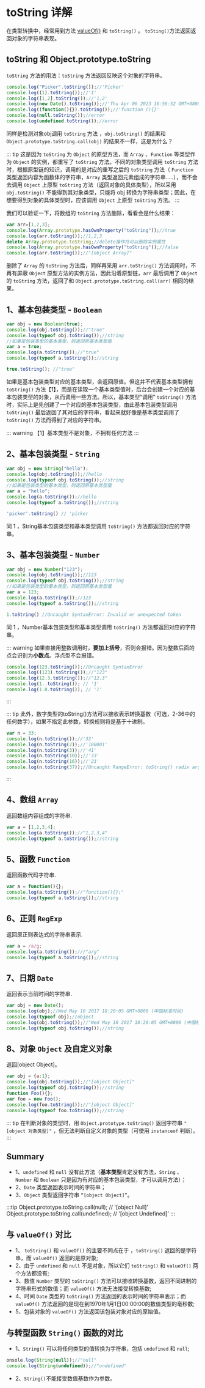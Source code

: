 # toString 详解

在类型转换中，经常用到方法 [valueOf()](/base/valueOf) 和 `toString()` 。 `toSting()`方法返回返回对象的字符串表现。

## toString 和 Object.prototype.toString

`toString` 方法的用法：`toString` 方法返回反映这个对象的字符串。

```js
console.log("Picker".toString());//'Picker'
console.log((1).toString());//'1'
console.log([1,2].toString());//'1,2'
console.log(new Date().toString());//'Thu Apr 06 2023 16:56:52 GMT+0800 (中国标准时间)'
console.log((function(){}).toString());//'function (){}'
console.log(null.toString());//error
console.log(undefined.toString());//error
```

同样是检测对象obj调用 `toString` 方法 ，`obj.toString()` 的结果和 `Object.prototype.toString.call(obj)` 的结果不一样，这是为什么？

::: tip
这是因为 `toString` 为 `Object` 的原型方法，而 `Array` 、`Function` 等类型作为 `Object` 的实例，都重写了 `toString` 方法。不同的对象类型调用 `toString` 方法时，根据原型链的知识，调用的是对应的重写之后的 `toString` 方法（ `Function` 类型返回内容为函数体的字符串，`Array` 类型返回元素组成的字符串.....），而不会去调用 `Object` 上原型 `toString` 方法（返回对象的具体类型），所以采用 `obj.toString()` 不能得到其对象类型，只能将 obj 转换为字符串类型；因此，在想要得到对象的具体类型时，应该调用 `Object` 上原型 `toString` 方法。
:::

我们可以验证一下，将数组的 `toString` 方法删除，看看会是什么结果：

```js
var arr=[1,2,3];
console.log(Array.prototype.hasOwnProperty("toString"));//true
console.log(arr.toString());//1,2,3
delete Array.prototype.toString;//delete操作符可以删除实例属性
console.log(Array.prototype.hasOwnProperty("toString"));//false
console.log(arr.toString());//"[object Array]"
```

删除了 `Array` 的 `toString` 方法后，同样再采用 `arr.toString()` 方法调用时，不再有屏蔽 `Object` 原型方法的实例方法，因此沿着原型链，`arr` 最后调用了 `Object` 的 `toString` 方法，返回了和 `Object.prototype.toString.call(arr)` 相同的结果。

## 1、基本包装类型 - `Boolean`

```js
var obj = new Boolean(true);
console.log(obj.toString());//"true"
console.log(typeof obj.toString());//string
//如果是包装类型的基本类型，则返回原基本类型值
var a = true;
console.log(a.toString());//"true"
console.log(typeof a.toString());//string

true.toString(); //"true"
```

如果是基本包装类型对应的基本类型，会返回原值。但这并不代表基本类型拥有 `toString()` 方法【1】，而是在读取一个基本类型值时，后台会创建一个对应的基本包装类型的对象，从而调用一些方法。所以，基本类型“调用” `toString()` 方法时，实际上是先创建了一个对应的基本包装类型，由此基本包装类型调用 `toString()` 最后返回了其对应的字符串，看起来就好像是基本类型调用了 `toString()` 方法而得到了对应的字符串。

::: warning
【1】基本类型不是对象，不拥有任何方法
:::

## 2、基本包装类型 - `String`

```js
var obj = new String("hello");
console.log(obj.toString());//hello
console.log(typeof obj.toString());//string
//如果是包装类型的基本类型，则返回原基本类型值
var a = "hello";
console.log(a.toString());//hello
console.log(typeof a.toString());//string

'picker'.toString() // 'picker
```

同 1 ，String基本包装类型和基本类型调用 `toString()` 方法都返回对应的字符串。

## 3、基本包装类型 - `Number`

```js
var obj = new Number("123");
console.log(obj.toString());//123
console.log(typeof obj.toString());//string
//如果是包装类型的基本类型，则返回原基本类型值
var a = 123;
console.log(a.toString());//123
console.log(typeof a.toString());//string

1.toString() //Uncaught SyntaxError: Invalid or unexpected token
```

同 1 ，Number基本包装类型和基本类型调用 `toString()` 方法都返回对应的字符串。

::: warning
如果直接用整数调用时，**要加上括号**，否则会报错。因为整数后面的点会识别为**小数点**。浮点型不会报错。

```js
console.log(123.toString());//Uncaught SyntaxError
console.log((123).toString());//"123"
console.log(12.3.toString());//"12.3"
console.log(1..toString()); // '1'
console.log(1.0.toString()); // '1'
```

:::

::: tip
此外，数字类型的toString()方法可以接收表示转换基数（可选，2-36中的任何数字），如果不指定此参数，转换规则将是基于十进制。

```js
var n = 33;
console.log(n.toString());//'33'
console.log(n.toString(2));//'100001'
console.log(n.toString(3));//'41'
console.log(n.toString(10));//'33'
console.log(n.toString(16));//'21'
console.log(n.toString(37));//Uncaught RangeError: toString() radix argument must be between 2 and 36
```

:::

## 4、数组 `Array`

返回数组内容组成的字符串.

```js
var a = [1,2,3,4];
console.log(a.toString());//"1,2,3,4"
console.log(typeof a.toString());//string
```

## 5、函数 `Function`

返回函数代码字符串.

```js
var a = function(){};
console.log(a.toString());//"function(){};"
console.log(typeof a.toString());//string
```

## 6、正则 `RegExp`

返回原正则表达式的字符串表示.

```js
var a = /a/g;
console.log(a.toString());///"a/g"
console.log(typeof a.toString());//string
```

## 7、日期 `Date`

返回表示当前时间的字符串.

```js
var obj = new Date();
console.log(obj);//Wed May 10 2017 18:20:05 GMT+0800 (中国标准时间)
console.log(typeof obj);//object
console.log(obj.toString());//"Wed May 10 2017 18:20:05 GMT+0800 (中国标准时间)"
console.log(typeof obj.toString());//string
```

## 8、对象 `Object` 及自定义对象

返回[object Object]。

```js
var obj = {a:1};
console.log(obj.toString());//"[object Object]"
console.log(typeof obj.toString());//string
function Foo(){};
var foo = new Foo();
console.log(foo.toString());//"[object Object]"
console.log(typeof foo.toString());//string
```

::: tip
在判断对象的类型时，用 `Object.prototype.toString()` 返回字符串 `"[object 对象类型]"` ，但无法判断自定义对象的类型（可使用 `instanceof` 判断）。
:::

## Summary

* 1、`undefined` 和 `null` 没有此方法（**基本类型**肯定没有方法，`String` 、 `Number` 和 `Boolean` 只是因为有对应的基本包装类型，才可以调用方法）；
* 2、`Date` 类型返回表示时间的字符串；
* 3、`Object` 类型返回字符串 `“[object Object]”`。

:::tip
Object.prototype.toString.call(null); // '[object Null]'
Object.prototype.toString.call(undefined); // '[object Undefined]'
:::

## 与 `valueOf()` 对比

* 1、 `toString()`  和 `valueOf()` 的主要不同点在于 ，`toString()` 返回的是字符串，而 `valueOf()` 返回的是原对象;
* 2、由于 `undefined` 和 `null` 不是对象，所以它们 `toString()` 和 `valueOf()` 两个方法都没有;
* 3、数值 `Number` 类型的 `toString()`  方法可以接收转换基数，返回不同进制的字符串形式的数值；而 `valueOf()` 方法无法接受转换基数;
* 4、时间 `Date` 类型的 `toString()` 方法返回的表示时间的字符串表示；而 `valueOf()` 方法返回的是现在到1970年1月1日00:00:00的数值类型的毫秒数;
* 5、包装对象的 `valueOf()` 方法返回该包装对象对应的原始值。

## 与转型函数 `String()` 函数的对比

* 1、`String()` 可以将任何类型的值转换为字符串，包括 `undefined` 和 `null`;

```js
onsole.log(String(null));//"null"
console.log(String(undefined));//"undefined"
```

* 2、`String()`不能接受数值基数作为参数。
